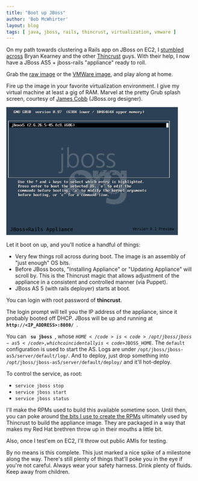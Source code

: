 ```yaml
---
title: "Boot up JBoss"
author: 'Bob McWhirter'
layout: blog
tags: [ java, jboss, rails, thincrust, virtualization, vmware ]
---
```

On my path towards clustering a Rails app on JBoss on EC2, I <a title="Stumbling into the Thincrusties" href="/blog/stumbling-through-technology">stumbled across</a> Bryan Kearney and the other <a title="Thincrust" href="http://thincrust.net/">Thincrust</a> guys. With their help, I now have a JBoss AS5 + jboss-rails "appliance" ready to roll.

Grab the <a title="Raw image" href="http://fnokd.com/~bob/jboxx/jboxx5-0.1-preview-1-raw.tar.gz">raw image</a> or the <a title="JBoxx VMWare image" href="http://fnokd.com/~bob/jboxx/jboxx5-0.1-preview-1-vmware.tar.gz">VMWare image</a>, and play along at home.

Fire up the image in your favorite virtualization environment. I give my virtual machine at least a gig of RAM. Marvel at the pretty Grub splash screen, courtesy of <a title="James Cobb" href="http://www.insectengine.com/wordpress/">James Cobb</a> (JBoss.org designer).

<a href="/blog/assets/picture-6.png">
  <img class="aligncenter size-full wp-image-551" title="Grub" src="/blog/assets/picture-6.png" alt="" width="456" height="339"/>
</a>

Let it boot on up, and you'll notice a handful of things:
<ul>
	<li>Very few things roll across during boot.  The image is an assembly of "just enough" OS bits.</li>
	<li>Before JBoss boots, "Installing Appliance" or "Updating Appliance" will scroll by.  This is the Thincrust magic that allows adjustment of the appliance in a consistent and controlled manner (via Puppet).</li>
	<li>JBoss AS 5 (with rails deployer) starts at boot.</li>
</ul>
You can login with root password of <strong>thincrust</strong>.

The login prompt will tell you the IP address of the appliance, since it probably booted off DHCP.  JBoss will be up and running at <code>
  <strong>http://&lt;IP_ADDRESS&gt;:8080/</strong>
</code>.

You can <code>
  <strong>su jboss</strong>
</code>, whose <code>$HOME</code> is <code>/opt/jboss/jboss-as5</code>, which coincidentally is <code>$JBOSS_HOME</code>.  The <code>default</code> configuration is used to start the AS.  Logs are under <code>/opt/jboss/jboss-as5/server/default/log/</code>.  And to deploy, just drop something into <code>/opt/jboss/jboss-as5/server/default/deploy/</code> and it'll hot-deploy.

To control the service, as root:
<ul>
	<li><code>service jboss stop</code></li>
	<li><code>service jboss start</code></li>
	<li><code>service jboss status</code></li>
</ul>
I'll make the RPMs used to build this available sometime soon.  Until then, you can poke around <a title="my JBoss RPMification project" href="http://github.com/bobmcwhirter/jboss-rpm/tree/master">the bits I use to create the RPMs</a> ultimately used by Thincrust to build the appliance image.  They are packaged in a way that makes my Red Hat brethren throw up in their mouths a little bit.

Also, once I test'em on EC2, I'll throw out public AMIs for testing.

By no means is this complete.  This just marked a nice spike of a milestone along the way.  There's still plenty of things that'll poke you in the eye if you're not careful.  Always wear your safety harness.  Drink plenty of fluids.  Keep away from children.
